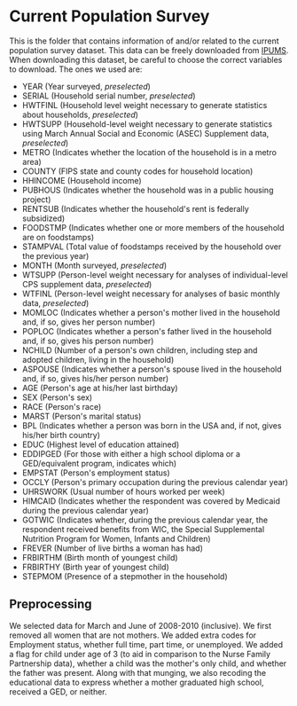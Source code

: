 Current Population Survey
=========================

This is the folder that contains information of and/or related to the current population survey dataset.
This data can be freely downloaded from [IPUMS](http://cps.ipums.org). When downloading this dataset, be careful to choose the correct variables to download. The ones we used are:
+ YEAR (Year surveyed, *preselected*)
+ SERIAL (Household serial number, *preselected*)
+ HWTFINL (Household level weight necessary to generate statistics about households, *preselected*)
+ HWTSUPP (Household-level weight necessary to generate statistics using March Annual Social and Economic (ASEC) Supplement data, *preselected*)
+ METRO (Indicates whether the location of the household is in a metro area)
+ COUNTY (FIPS state and county codes for household location)
+ HHINCOME (Household income)
+ PUBHOUS (Indicates whether the household was in a public housing project)
+ RENTSUB (Indicates whether the household's rent is federally subsidized)
+ FOODSTMP (Indicates whether one or more members of the household are on foodstamps)
+ STAMPVAL (Total value of foodstamps received by the household over the previous year)
+ MONTH (Month surveyed, *preselected*)
+ WTSUPP (Person-level weight necessary for analyses of individual-level CPS supplement data, *preselected*)
+ WTFINL (Person-level weight necessary for analyses of basic monthly data, *preselected*)
+ MOMLOC (Indicates whether a person's mother lived in the household and, if so, gives her person number)
+ POPLOC (Indicates whether a person's father lived in the household and, if so, gives his person number)
+ NCHILD (Number of a person's own children, including step and adopted children, living in the household)
+ ASPOUSE (Indicates whether a person's spouse lived in the household and, if so, gives his/her person number)
+ AGE (Person's age at his/her last birthday)
+ SEX (Person's sex)
+ RACE (Person's race)
+ MARST (Person's marital status)
+ BPL (Indicates whether a person was born in the USA and, if not, gives his/her birth country)
+ EDUC (Highest level of education attained)
+ EDDIPGED (For those with either a high school diploma or a GED/equivalent program, indicates which)
+ EMPSTAT (Person's employment status)
+ OCCLY (Person's primary occupation during the previous calendar year)
+ UHRSWORK (Usual number of hours worked per week)
+ HIMCAID (Indicates whether the respondent was covered by Medicaid during the previous calendar year)
+ GOTWIC (Indicates whether, during the previous calendar year, the respondent received benefits from WIC, the Special Supplemental Nutrition Program for Women, Infants and Children)
+ FREVER (Number of live births a woman has had)
+ FRBIRTHM (Birth month of youngest child)
+ FRBIRTHY (Birth year of youngest child)
+ STEPMOM (Presence of a stepmother in the household)

Preprocessing
--------

We selected data for March and June of 2008-2010 (inclusive). We first removed all women that are not mothers. We added extra codes for Employment status, whether full time, part time, or unemployed. We added a flag for child under age of 3 (to aid in comparison to the Nurse Family Partnership data), whether a child was the mother's only child, and whether the father was present. Along with that munging, we also recoding the educational data to express whether a mother graduated high school, received a GED, or neither.
